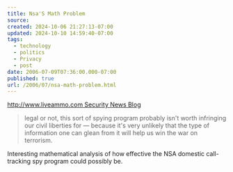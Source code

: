 ```yaml
---
title: Nsa'S Math Problem
source: 
created: 2024-10-06 21:27:13-07:00
updated: 2024-10-10 14:59:40-07:00
tags:
  - technology
  - politics
  - Privacy
  - post
date: 2006-07-09T07:36:00.000-07:00
published: true
url: /2006/07/nsa-math-problem.html
---
```



[http://www.liveammo.com Security News Blog](http://liveammo.blogspot.com/2006/05/nsas-math-problem.html "http://www.liveammo.com Security News Blog")  
  

> legal or not, this sort of spying program probably isn't worth infringing our civil liberties for — because it's very unlikely that the type of information one can glean from it will help us win the war on terrorism.

  
  
Interesting mathematical analysis of how effective the NSA domestic call-tracking spy program could possibly be.